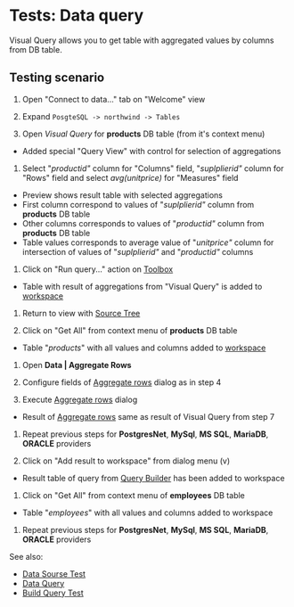 <!-- TITLE: Tests: Build Query -->
<!-- SUBTITLE: -->

# Tests: Data query

Visual Query allows you to get table with aggregated values ​​by columns from DB table.

## Testing scenario

1. Open "Connect to data..." tab on "Welcome" view

1. Expand ```PosgteSQL -> northwind -> Tables```

1. Open *Visual Query* for **products** DB table (from it's context menu)

* Added special "Query View" with control for selection of aggregations

1. Select "*productid"* column for "Columns" field, "*suplplierid"* column for "Rows" field and select *avg(unitprice)*
   for "Measures" field

* Preview shows result table with selected aggregations
* First column correspond to values of "*suplplierid"* column from **products** DB table
* Other columns corresponds to values of "*productid"* column from **products** DB table
* Table values ​corresponds to average value of "*unitprice"* column for intersection of values ​​of "*suplplierid"*
  and "*productid"* columns

1. Click on "Run query..." action on [Toolbox](../../overview/navigation.md#toolbox)

* Table with result of aggregations from "Visual Query" is added to [workspace](../../overview/workspace.md)

1. Return to view with [Source Tree](../../access/data-source)

1. Click on "Get All" from context menu of **products** DB table

* Table "*products*" with all values ​​and columns added to [workspace](../../overview/workspace.md)

1. Open **Data | Aggregate Rows**

1. Configure fields of [Aggregate rows](../../transform/aggregate-rows.md) dialog as in step 4

1. Execute [Aggregate rows](../../transform/aggregate-rows.md) dialog

* Result of [Aggregate rows](../../transform/aggregate-rows.md) same as result of Visual Query from step 7

1. Repeat previous steps for **PostgresNet**, **MySql**, **MS SQL**, **MariaDB**, **ORACLE**
   providers

1. Click on "Add result to workspace" from dialog menu (v)

* Result table of query from [Query Builder](../../access/query-builder.md) has been added to workspace

1. Click on "Get All" from context menu of **employees** DB table

* Table "*employees*" with all values ​​and columns added to workspace

1. Repeat previous steps for **PostgresNet**, **MySql**, **MS SQL**, **MariaDB**, **ORACLE**
   providers

See also:

* [Data Sourse Test](../tests/data-source-test.md)
* [Data Query](../access/data-query.md)
* [Build Query Test](../tests/build-query-test.md)
